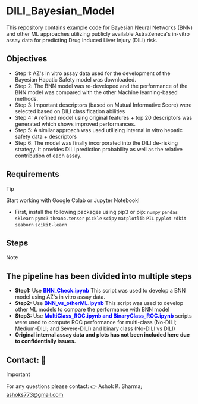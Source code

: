 # DILI_Bayesian_Model
This repository contains example code for Bayesian Neural Networks (BNN) and other ML approaches utilizing publicly available AstraZeneca's in-vitro assay data for predicting Drug Induced Liver Injury (DILI) risk.

## Objectives
* Step 1: AZ's in vitro assay data used for the development of the Bayesian Hapatic Safety model was downloaded.
* Step 2: The BNN model was re-developed and the performance of the BNN model was compared with the other Machine learning-based methods.
* Step 3: Important descriptors (based on Mutual Informative Score) were selected based on DILI classification abilities
* Step 4: A refined model using original features + top 20 descriptors was generated which shows improved performances.
* Step 5: A similar approach was used utilizing internal in vitro hepatic safety data + descriptors
* Step 6: The model was finally incorporated into the DILI de-risking strategy. It provides DILI prediction probability as well as the relative contribution of each assay. 

## Requirements
> [!TIP]
> Start working with Google Colab or Jupyter Notebook! 
> * First, install the following packages using pip3 or pip:
`numpy`
`pandas`
`sklearn`
`pymc3`
`theano.tensor`
`pickle`
`scipy`
`matplotlib`
`PIL`
`pyplot`
`rdkit`
`seaborn`
`scikit-learn`

## Steps
> [!NOTE]
> ## The pipeline has been divided into multiple steps
> * **Step1:** Use **<span style="color:blue">BNN_Check.ipynb</span>** This script was used to develop a BNN model using AZ's in vitro assay data.
> * **Step2:** Use **<span style="color:blue">BNN_vs_otherML.ipynb</span>** This script was used to develop other ML models to compare the performance with BNN model 
> * **Step3:** Use **<span style="color:blue">MultiClass_ROC.ipynb and BinaryClass_ROC.ipynb</span>** scripts were used to compute ROC performance for multi-class (No-DILI; Medium-DILI; and Severe-DILI) and binary class (No-DILI vs DILI)
> * **Original internal assay data and plots has not been included here due to confidentially issues.**

## Contact: :raised_back_of_hand:
> [!IMPORTANT]
> For any questions please contact: :point_right: Ashok K. Sharma; ashoks773@gmail.com
